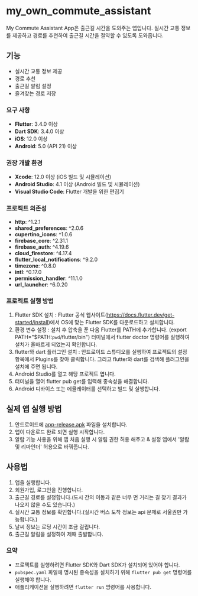 # my_own_commute_assistant

My Commute Assistant App은 출근길 시간을 도와주는 앱입니다. 실시간 교통 정보를 제공하고 경로를 추천하여 출근길 시간을 절약할 수 있도록 도와줍니다.

## 기능
- 실시간 교통 정보 제공
- 경로 추천
- 출근길 알림 설정
- 즐겨찾는 경로 저장

### 요구 사항
- **Flutter**: 3.4.0 이상
- **Dart SDK**: 3.4.0 이상
- **iOS**: 12.0 이상
- **Android**: 5.0 (API 21) 이상

### 권장 개발 환경
- **Xcode**: 12.0 이상 (iOS 빌드 및 시뮬레이션)
- **Android Studio**: 4.1 이상 (Android 빌드 및 시뮬레이션)
- **Visual Studio Code**: Flutter 개발을 위한 편집기

### 프로젝트 의존성
- **http**: ^1.2.1
- **shared_preferences**: ^2.0.6
- **cupertino_icons**: ^1.0.6
- **firebase_core**: ^2.31.1
- **firebase_auth**: ^4.19.6
- **cloud_firestore**: ^4.17.4
- **flutter_local_notifications**: ^9.2.0
- **timezone**: ^0.8.0
- **intl**: ^0.17.0
- **permission_handler**: ^11.1.0
- **url_launcher**: ^6.0.20

### 프로젝트 실행 방법
1. Flutter SDK 설치
   : Flutter 공식 웹사이트(https://docs.flutter.dev/get-started/install)에서 OS에 맞는 Flutter SDK를 다운로드하고 설치합니다.
2. 환경 변수 설정 
   : 설치 후 압축을 푼 다음 Flutter를 PATH에 추가합니다. (export PATH="$PATH:`pwd`/flutter/bin")
     터미널에서 flutter doctor 명령어를 실행하여 설치가 올바르게 되었는지 확인합니다.
3. flutter와 dart 플러그인 설치
   : 안드로이드 스튜디오를 실행하여 프로젝트의 설정 항목에서 Plugins를 찾아 클릭합니다. 그리고 flutter와 dart를 검색해 플러그인을 설치에 주면 됩니다.
5. Android Studio를 열고 해당 프로젝트 엽니다.
6. 터미널을 열어 flutter pub get를 입력해 종속성을 해결합니다.
7. Android 디바이스 또는 에뮬레이터를 선택하고 빌드 및 실행합니다.

## 실제 앱 실행 방법
1. 안드로이드에 [app-release.apk](https://github.com/ahhyun1/my_own_commute_assistant/blob/5c7cb94b2e00c3684d42c74698723a6583591887/app-release.apk) 파일을 설치합니다.  
2. 앱이 다운로드 완료 되면 실행 시작합니다.
3. 알람 기능 사용을 위해 앱 처음 실행 시 알림 권한 허용 해주고 & 설정 앱에서 '알람 및 리마인더' 허용으로 바꿔줍니다.

## 사용법
1. 앱을 실행합니다.
2. 회원가입, 로그인을 진행합니다.
3. 출근길 경로를 설정합니다.(도시 간의 이동과 같은 너무 먼 거리는 길 찾기 결과가 나오지 않을 수도 있습니다.)
4. 실시간 교통 정보를 확인합니다.(실시간 버스 도착 정보는 api 문제로 서울권만 가능합니다.)
5. 날씨 정보는 로딩 시간이 조금 걸립니다.
6. 출근길 알림을 설정하여 제때 출발합니다.

### 요약
- 프로젝트를 실행하려면 Flutter SDK와 Dart SDK가 설치되어 있어야 합니다.
- `pubspec.yaml` 파일에 명시된 종속성을 설치하기 위해 `flutter pub get` 명령어를 실행해야 합니다.
- 애플리케이션을 실행하려면 `flutter run` 명령어를 사용합니다.
